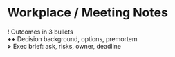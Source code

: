 # Workplace / Meeting Notes
**!** Outcomes in 3 bullets  
**++** Decision background, options, premortem  
**>** Exec brief: ask, risks, owner, deadline